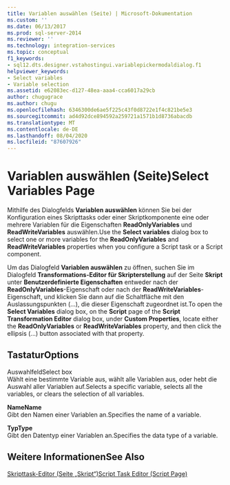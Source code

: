 ```yaml
---
title: Variablen auswählen (Seite) | Microsoft-Dokumentation
ms.custom: ''
ms.date: 06/13/2017
ms.prod: sql-server-2014
ms.reviewer: ''
ms.technology: integration-services
ms.topic: conceptual
f1_keywords:
- sql12.dts.designer.vstahostingui.variablepickermodaldialog.f1
helpviewer_keywords:
- Select variables
- Variable selection
ms.assetid: e62083ec-d127-48ea-aaa4-cca6017a29cb
author: chugugrace
ms.author: chugu
ms.openlocfilehash: 6346300de6ae5f225c43f0d8722e1f4c821be5e3
ms.sourcegitcommit: ad4d92dce894592a259721a1571b1d8736abacdb
ms.translationtype: MT
ms.contentlocale: de-DE
ms.lasthandoff: 08/04/2020
ms.locfileid: "87607926"
---
```

# <a name="select-variables-page"></a><span data-ttu-id="c8d5c-102">Variablen auswählen (Seite)</span><span class="sxs-lookup"><span data-stu-id="c8d5c-102">Select Variables Page</span></span>
  <span data-ttu-id="c8d5c-103">Mithilfe des Dialogfelds **Variablen auswählen** können Sie bei der Konfiguration eines Skripttasks oder einer Skriptkomponente eine oder mehrere Variablen für die Eigenschaften **ReadOnlyVariables** und **ReadWriteVariables** auswählen.</span><span class="sxs-lookup"><span data-stu-id="c8d5c-103">Use the **Select variables** dialog box to select one or more variables for the **ReadOnlyVariables** and **ReadWriteVariables** properties when you configure a Script task or a Script component.</span></span>  
  
 <span data-ttu-id="c8d5c-104">Um das Dialogfeld **Variablen auswählen** zu öffnen, suchen Sie im Dialogfeld **Transformations-Editor für Skripterstellung** auf der Seite **Skript** unter **Benutzerdefinierte Eigenschaften** entweder nach der **ReadOnlyVariables**-Eigenschaft oder nach der **ReadWriteVariables**-Eigenschaft, und klicken Sie dann auf die Schaltfläche mit den Auslassungspunkten (...), die dieser Eigenschaft zugeordnet ist.</span><span class="sxs-lookup"><span data-stu-id="c8d5c-104">To open the **Select Variables** dialog box, on the **Script** page of the **Script Transformation Editor** dialog box, under **Custom Properties**, locate either the **ReadOnlyVariables** or **ReadWriteVariables** property, and then click the ellipsis (...) button associated with that property.</span></span>  
  
## <a name="options"></a><span data-ttu-id="c8d5c-105">Tastatur</span><span class="sxs-lookup"><span data-stu-id="c8d5c-105">Options</span></span>  
 <span data-ttu-id="c8d5c-106">Auswahlfeld</span><span class="sxs-lookup"><span data-stu-id="c8d5c-106">Select box</span></span>  
 <span data-ttu-id="c8d5c-107">Wählt eine bestimmte Variable aus, wählt alle Variablen aus, oder hebt die Auswahl aller Variablen auf.</span><span class="sxs-lookup"><span data-stu-id="c8d5c-107">Selects a specific variable, selects all the variables, or clears the selection of all variables.</span></span>  
  
 <span data-ttu-id="c8d5c-108">**Name**</span><span class="sxs-lookup"><span data-stu-id="c8d5c-108">**Name**</span></span>  
 <span data-ttu-id="c8d5c-109">Gibt den Namen einer Variablen an.</span><span class="sxs-lookup"><span data-stu-id="c8d5c-109">Specifies the name of a variable.</span></span>  
  
 <span data-ttu-id="c8d5c-110">**Typ**</span><span class="sxs-lookup"><span data-stu-id="c8d5c-110">**Type**</span></span>  
 <span data-ttu-id="c8d5c-111">Gibt den Datentyp einer Variablen an.</span><span class="sxs-lookup"><span data-stu-id="c8d5c-111">Specifies the data type of a variable.</span></span>  
  
## <a name="see-also"></a><span data-ttu-id="c8d5c-112">Weitere Informationen</span><span class="sxs-lookup"><span data-stu-id="c8d5c-112">See Also</span></span>  
 [<span data-ttu-id="c8d5c-113">Skripttask-Editor &#40;Seite „Skript“&#41;</span><span class="sxs-lookup"><span data-stu-id="c8d5c-113">Script Task Editor &#40;Script Page&#41;</span></span>](../script-task-editor-script-page.md)  
  
  
